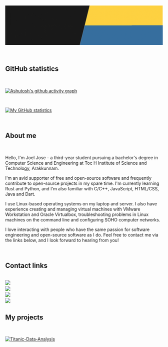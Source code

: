 ![Banner](./Joel-Jose.gif)

<br>

## GitHub statistics

<br>

[![Ashutosh's github activity graph](https://activity-graph.herokuapp.com/graph?username=joeljose350&bg_color=151515&color=FFFFFF&line=5CBE72&point=FFFFFF&hide_border=true)](https://github.com/joeljose350)

<br>

[![My GitHub statistics](https://github-readme-stats-joeljose350.vercel.app/api?username=joeljose350&theme=dark&hide_border=true&show_icons=true&include_all_commits=true)](https://github.com/joeljose350)

<br>

## About me

<br>

Hello, I'm Joel Jose - a third-year student pursuing a bachelor's degree in Computer Science and Engineering at Toc H Institute of Science and Technology, Arakkunnam.

I'm an avid supporter of free and open-source software and frequently contribute to open-source projects in my spare time. I'm currently learning Rust and Python, and I'm also familiar with C/C++, JavaScript, HTML/CSS, Java and Dart.

I use Linux-based operating systems on my laptop and server. I also have experience creating and managing virtual machines with VMware Workstation and Oracle Virtualbox, troubleshooting problems in Linux machines on the command line and configuring SOHO computer networks.

I love interacting with people who have the same passion for software engineering and open-source software as I do. Feel free to contact me via the links below, and I look forward to hearing from you!

<br>

## Contact links

<br>

<a href="https://wa.me/+919846642788">
    <img src="https://img.shields.io/badge/WhatsApp-100C08?logo=whatsapp&logoColor=00E676" height=30px>
</a>

<br>

<a href="https://www.linkedin.com/in/joeljose350">
    <img src="https://img.shields.io/badge/LinkedIn-100C08?logo=linkedin&logoColor=0A66C2" height=30px>
</a>

<br>

<a href="mailto://joel750jose@gmail.com">
    <img src="https://img.shields.io/badge/Email-100C08?logo=gmail&logoColor=EA4335" height=30px>
</a>

<br>

<a href="https://t.me/joeljose350">
    <img src="https://img.shields.io/badge/Telegram-100C08?logo=telegram&logoColor=28A8E9" height=30px>
</a>

<br>

## My projects

<br>

[![Titanic-Data-Analysis](https://github-readme-stats-joeljose350.vercel.app/api/pin?username=joeljose350&repo=Titanic-Data-Analysis&theme=dark&hide_border=true)](https://github.com/joeljose350/Titanic-Data-Analysis)
